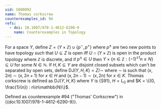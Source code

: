 ```yaml
---
uid: S000092
name: Thomas corkscrew
counterexamples_id: 94
refs:
  - doi: 10.1007/978-1-4612-6290-9
    name: Counterexamples in Topology
---
```


For a space $Y$, define $Z = (Y\times \mathbb{Z}) \cup \{p^-, p^+\}$ where $p^\pm$ are two new points to have topology such that $U\subseteq Z$ is open iff $U\cap (Y\times \mathbb{Z})$ is open in the product topology where $\mathbb{Z}$ is discrete, and if $p^\pm\in U$ then $Y\times \{n\in \mathbb{Z} : (-1)^{\pm 1}n\geq N\}\subseteq U$ for some $N\in\mathbb{N}$. If $H, K\subseteq Y$ are disjoint closed subsets which can't be separated by open sets, define $\text{DJ}(Y, H, K) = Z/\sim$ where $\sim$ is such that $(x, 2n)\sim (x, 2n+1)$ for $x\in H$ and $(x, 2n-1)\sim (x, 2n)$ for $x\in K$. Thomas corkscrew is defined as $\text{DJ}(Y, H, K)$ where $Y$ is {S91}, $H = L_0$ and $K = \{(0, \frac{1}{n}) : n\in\mathbb{N}\}$.

Defined as counterexample #94 ("Thomas' Corkscrew")
in {{doi:10.1007/978-1-4612-6290-9}}.
